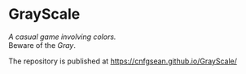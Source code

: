 # GrayScale
*A casual game involving colors.* </br>
Beware of the *Gray*.

The repository is published at https://cnfgsean.github.io/GrayScale/
